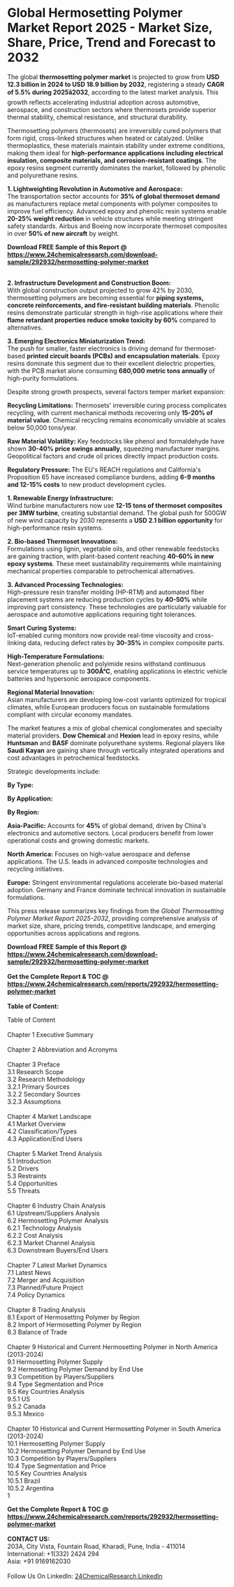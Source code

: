 <h1>Global Hermosetting Polymer Market Report 2025 - Market Size, Share, Price, Trend and Forecast to 2032</h1><p>The global <strong>thermosetting polymer market</strong> is projected to grow from <strong>USD 12.3 billion in 2024 to USD 18.9 billion by 2032</strong>, registering a steady <strong>CAGR of 5.5% during 2025â2032</strong>, according to the latest market analysis. This growth reflects accelerating industrial adoption across automotive, aerospace, and construction sectors where thermosets provide superior thermal stability, chemical resistance, and structural durability.</p><p>Thermosetting polymers (thermosets) are irreversibly cured polymers that form rigid, cross-linked structures when heated or catalyzed. Unlike thermoplastics, these materials maintain stability under extreme conditions, making them ideal for <strong>high-performance applications including electrical insulation, composite materials, and corrosion-resistant coatings</strong>. The epoxy resins segment currently dominates the market, followed by phenolic and polyurethane resins.</p><p><strong>1. Lightweighting Revolution in Automotive and Aerospace:</strong><br>
The transportation sector accounts for <strong>35% of global thermoset demand</strong> as manufacturers replace metal components with polymer composites to improve fuel efficiency. Advanced epoxy and phenolic resin systems enable <strong>20-25% weight reduction</strong> in vehicle structures while meeting stringent safety standards. Airbus and Boeing now incorporate thermoset composites in over <strong>50% of new aircraft</strong> by weight.</p><div><b>Download FREE Sample of this Report @ 
            <a href="https://www.24chemicalresearch.com/download-sample/292932/hermosetting-polymer-market">
            https://www.24chemicalresearch.com/download-sample/292932/hermosetting-polymer-market</a></b></div><br><p><strong>2. Infrastructure Development and Construction Boom:</strong><br>
With global construction output projected to grow 42% by 2030, thermosetting polymers are becoming essential for <strong>piping systems, concrete reinforcements, and fire-resistant building materials</strong>. Phenolic resins demonstrate particular strength in high-rise applications where their <strong>flame retardant properties reduce smoke toxicity by 60%</strong> compared to alternatives.</p><p><strong>3. Emerging Electronics Miniaturization Trend:</strong><br>
The push for smaller, faster electronics is driving demand for thermoset-based <strong>printed circuit boards (PCBs) and encapsulation materials</strong>. Epoxy resins dominate this segment due to their excellent dielectric properties, with the PCB market alone consuming <strong>680,000 metric tons annually</strong> of high-purity formulations.</p><p>Despite strong growth prospects, several factors temper market expansion:</p><p><strong>Recycling Limitations:</strong> Thermosets' irreversible curing process complicates recycling, with current mechanical methods recovering only <strong>15-20% of material value</strong>. Chemical recycling remains economically unviable at scales below 50,000 tons/year.</p><p><strong>Raw Material Volatility:</strong> Key feedstocks like phenol and formaldehyde have shown <strong>30-40% price swings annually</strong>, squeezing manufacturer margins. Geopolitical factors and crude oil prices directly impact production costs.</p><p><strong>Regulatory Pressure:</strong> The EU's REACH regulations and California's Proposition 65 have increased compliance burdens, adding <strong>6-9 months and 12-15% costs</strong> to new product development cycles.</p><p><strong>1. Renewable Energy Infrastructure:</strong><br>
Wind turbine manufacturers now use <strong>12-15 tons of thermoset composites per 3MW turbine</strong>, creating substantial demand. The global push for 500GW of new wind capacity by 2030 represents a <strong>USD 2.1 billion opportunity</strong> for high-performance resin systems.</p><p><strong>2. Bio-based Thermoset Innovations:</strong><br>
Formulations using lignin, vegetable oils, and other renewable feedstocks are gaining traction, with plant-based content reaching <strong>40-60% in new epoxy systems</strong>. These meet sustainability requirements while maintaining mechanical properties comparable to petrochemical alternatives.</p><p><strong>3. Advanced Processing Technologies:</strong><br>
High-pressure resin transfer molding (HP-RTM) and automated fiber placement systems are reducing production cycles by <strong>40-50%</strong> while improving part consistency. These technologies are particularly valuable for aerospace and automotive applications requiring tight tolerances.</p><p><strong>Smart Curing Systems:</strong><br>
	IoT-enabled curing monitors now provide real-time viscosity and cross-linking data, reducing defect rates by <strong>30-35%</strong> in complex composite parts.</p><p><strong>High-Temperature Formulations:</strong><br>
	Next-generation phenolic and polyimide resins withstand continuous service temperatures up to <strong>300Â°C</strong>, enabling applications in electric vehicle batteries and hypersonic aerospace components.</p><p><strong>Regional Material Innovation:</strong><br>
	Asian manufacturers are developing low-cost variants optimized for tropical climates, while European producers focus on sustainable formulations compliant with circular economy mandates.</p><p>The market features a mix of global chemical conglomerates and specialty material providers. <strong>Dow Chemical</strong> and <strong>Hexion</strong> lead in epoxy resins, while <strong>Huntsman</strong> and <strong>BASF</strong> dominate polyurethane systems. Regional players like <strong>Saudi Kayan</strong> are gaining share through vertically integrated operations and cost advantages in petrochemical feedstocks.</p><p>Strategic developments include:</p><p><strong>By Type:</strong></p><p><strong>By Application:</strong></p><p><strong>By Region:</strong></p><p><strong>Asia-Pacific:</strong> Accounts for <strong>45%</strong> of global demand, driven by China's electronics and automotive sectors. Local producers benefit from lower operational costs and growing domestic markets.</p><p><strong>North America:</strong> Focuses on high-value aerospace and defense applications. The U.S. leads in advanced composite technologies and recycling initiatives.</p><p><strong>Europe:</strong> Stringent environmental regulations accelerate bio-based material adoption. Germany and France dominate technical innovation in sustainable formulations.</p><p>This press release summarizes key findings from the <em>Global Thermosetting Polymer Market Report 2025-2032</em>, providing comprehensive analysis of market size, share, pricing trends, competitive landscape, and emerging opportunities across applications and regions.</p><div><b>Download FREE Sample of this Report @ 
            <a href="https://www.24chemicalresearch.com/download-sample/292932/hermosetting-polymer-market">
            https://www.24chemicalresearch.com/download-sample/292932/hermosetting-polymer-market</a></b></div><br><div><b>Get the Complete Report & TOC @ 
            <a href="https://www.24chemicalresearch.com/reports/292932/hermosetting-polymer-market">
            https://www.24chemicalresearch.com/reports/292932/hermosetting-polymer-market</a></b></div><br>
            <b>Table of Content:</b><p>Table of Content<br />
<br />
Chapter 1 Executive Summary<br />
<br />
Chapter 2 Abbreviation and Acronyms<br />
<br />
Chapter 3 Preface<br />
3.1 Research Scope<br />
3.2 Research Methodology<br />
  3.2.1 Primary Sources<br />
  3.2.2 Secondary Sources<br />
  3.2.3 Assumptions<br />
		<br />
Chapter 4 Market Landscape<br />
4.1 Market Overview<br />
4.2 Classification/Types<br />
4.3 Application/End Users<br />
<br />
Chapter 5 Market Trend Analysis <br />
5.1 Introduction<br />
5.2 Drivers<br />
5.3 Restraints<br />
5.4 Opportunities<br />
5.5 Threats<br />
<br />
Chapter 6 Industry Chain Analysis<br />
6.1 Upstream/Suppliers Analysis<br />
6.2 Hermosetting Polymer Analysis<br />
  6.2.1 Technology Analysis<br />
  6.2.2 Cost Analysis<br />
  6.2.3 Market Channel Analysis<br />
6.3 Downstream Buyers/End Users<br />
<br />
Chapter 7 Latest Market Dynamics<br />
7.1 Latest News<br />
7.2 Merger and Acquisition<br />
7.3 Planned/Future Project<br />
7.4 Policy Dynamics<br />
<br />
Chapter 8 Trading Analysis<br />
8.1 Export of Hermosetting Polymer by Region<br />
8.2 Import of Hermosetting Polymer by Region<br />
8.3 Balance of Trade<br />
<br />
Chapter 9 Historical and Current Hermosetting Polymer in North America (2013-2024)<br />
9.1 Hermosetting Polymer Supply <br />
9.2 Hermosetting Polymer Demand by End Use<br />
9.3 Competition by Players/Suppliers<br />
9.4 Type Segmentation and Price<br />
9.5 Key Countries Analysis<br />
  9.5.1 US<br />
  9.5.2 Canada<br />
  9.5.3 Mexico<br />
<br />
Chapter 10 Historical and Current Hermosetting Polymer in South America (2013-2024)<br />
10.1 Hermosetting Polymer Supply <br />
10.2 Hermosetting Polymer Demand by End Use<br />
10.3 Competition by Players/Suppliers<br />
10.4 Type Segmentation and Price<br />
10.5 Key Countries Analysis<br />
  10.5.1 Brazil<br />
  10.5.2 Argentina<br />
  1</p><div><b>Get the Complete Report & TOC @ 
            <a href="https://www.24chemicalresearch.com/reports/292932/hermosetting-polymer-market">
            https://www.24chemicalresearch.com/reports/292932/hermosetting-polymer-market</a></b></div><br><b>CONTACT US:</b><br>
            203A, City Vista, Fountain Road, Kharadi, Pune, India - 411014<br>
            International: +1(332) 2424 294<br>
            Asia: +91 9169162030 <br><br>
            Follow Us On LinkedIn: <a href="https://www.linkedin.com/company/24chemicalresearch/">24ChemicalResearch LinkedIn</a>